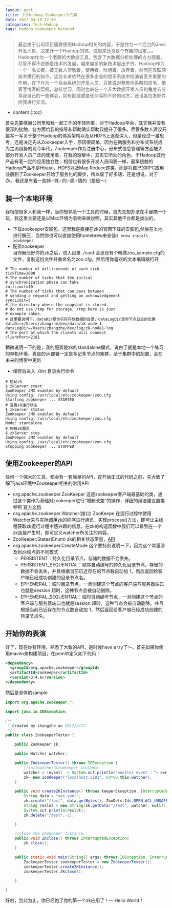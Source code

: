 ```yaml
---
layout: post
title: 上手Hadoop-Zookeeper入门篇
date: 2017-04-18 17:00
categories: Tech-Hadoop
tags: hadoop zookeeper backend
---
```


> 最近由于公司项目需要使用Hadoop相关的内容，于是作为一个后台的Java开发人员，决定开一个Hadoop的坑，说起来还真是个有趣的设定。。。  
> Hadoop作为一个老牌的大数据工具，包含了大数据分析处理的方方面面，尽管不得不说随着技术的发展，越来越多的新技术层出不穷，Hadoop作为一个一名长者，被无数人崇敬着，使用者，吐槽着，放弃着，然而在互联网技术横行的如今，这位长者依然在很多企业的很多系统中扮演者至关重要的作用，在下作为一个后台系统的开发人员，只能说对整套体系略知皮毛，借着写博客的契机，总结学习，同时也站在一个非大数据开发人员的角度去分享我自己的一些体会，如有勘误或是任何写的不好的地方，还请各位发邮件给我进行交流。  

* content
{:toc}

首先先要感谢公司里和我一起工作的年轻同事，对于Hadoop平台，其实我并没有很深的接触，各方面给我的指导和帮助确实帮助我提升了很多。尽管多数人建议开篇写一写关于整个Hadoop的体系架构以及从HDFS上逐渐深入，但是经过一番思考，还是决定先从Zookeeper入手，原因很简单，因为在微服务和分布式系统成为主流趋势的现今年代，Zookeeper作为注册中心，分布式信息管理等方面被大部分开发人员广泛的使用着，在我的理解中，其实它所处的角色，于Hadoop其他产品有着一定的应用独立性，相信也有很多开发人员同我一样，最早接触的Hadoop产品不是Hbase，HDFS以及Map Reduce这类，而是将自己的RPC应用注册到了Zookeeper开始了服务化的脚步，所以废了好多话，还是想说，对于Zk，我还是有着一些特♂殊♂的♂感♂情的（捂脸～）




## 装一个本地环境
我相信很多人和我一样，当你想熟悉一个工具的时候，首先先想办法在手里搞一个玩，我这里主要还是以Mac环境为事例来做说明，其实其他平台都是类似的。
- 下载zookeeper安装包，这里我是直接在zk的官网下载的安装包,然后在本地进行解压，当然你也可以直接使用homebrew来安装```$ brew install zookeeper```
- 配置zookeeper  
  当你解压好你的zk之后，进入目录 ./conf 会发现有个叫做zoo_sample.cfg的文件，复制这份文件并重命名为zoo.cfg，然后用你喜欢的文本编辑器打开  
```
# The number of milliseconds of each tick
tickTime=2000
# The number of ticks that the initial
# synchronization phase can take
initLimit=10
# The number of ticks that can pass between
# sending a request and getting an acknowledgement
syncLimit=5
# the directory where the snapshot is stored.
# do not use /tmp for storage, /tmp here is just
# example sakes.
# 这里要说明下，dataDir是你实际存放数据的目录，dataLogDir是你节点日志的位置
dataDir=/Users/zhangzhe/dev/data/zk-node-1
dataLogDir=/Users/zhangzhe/dev/log/zk-node1-log
# the port at which the clients will connect
clientPort=2181
```  
  稍微说明一下的是，我的配置是zk的standalone模式，说白了就是本地一个练习的单机环境，真是的zk部署一定是多记多节点的集群，至于集群中的配置，会在未来的博客中更新
- 保存后进入 ./bin 目录执行命令
```
# 启动zk
$ zkServer start
ZooKeeper JMX enabled by default
Using config: /usr/local/etc/zookeeper/zoo.cfg
Starting zookeeper ... STARTED
# 查看zk运行状态
$ zkServer status
ZooKeeper JMX enabled by default
Using config: /usr/local/etc/zookeeper/zoo.cfg
Mode: standalone
# 停掉zk服务
$ zkServer stop
ZooKeeper JMX enabled by default
Using config: /usr/local/etc/zookeeper/zoo.cfg
Stopping zookeeper ... STOPPED
```

## 使用Zookeeper的API
任何一个强大的工具，都会有一套简单的API，在开始正式的代码之前，先大致了解下java环境中Zookeeper相关的常用API
- org.apache.zookeeper.ZooKeeper
  这是zookeeper客户端最基础的类，通过这个类作为基础对zookeeper进行“增删改查”的操作，详细的用法建议直接参照 [官方文档](http://zookeeper.apache.org/doc/r3.4.5/api/org/apache/zookeeper/ZooKeeper.html)
- org.apache.zookeeper.Watcher(接口)
  ZooKeepe 在运行过程中使用 Watcher来与实际调用zk的程序进行通讯，实现process()方法，即可让主线程获取zk运行过程中感兴趣的信息，在zk的构造函数中我们可以看到在一个zk连接产生时，即可定义watcher所关注的内容。
- ZooKeeper.States(Enum) zk的相关状态常量，[API](http://zookeeper.apache.org/doc/r3.4.5/api/org/apache/zookeeper/ZooKeeper.States.html)
- org.apache.zookeeper.CreateMode
  这个要特别说明一下，因为这个常量涉及到zk结点的不同模式
  - PERSISTENT：持久化目录节点，存储的数据不会丢失。
  - PERSISTENT_SEQUENTIAL：顺序自动编号的持久化目录节点，存储的数据不会丢失，并且根据当前已近存在的节点数自动加 1，然后返回给客户端已经成功创建的目录节点名。
  - EPHEMERAL：临时目录节点，一旦创建这个节点的客户端与服务器端口也就是session 超时，这种节点会被自动删除。
  - EPHEMERAL_SEQUENTIAL：临时自动编号节点，一旦创建这个节点的客户端与服务器端口也就是session 超时，这种节点会被自动删除，并且根据当前已近存在的节点数自动加 1，然后返回给客户端已经成功创建的目录节点名。

## 开始你的表演
好了，现在你有环境，熟悉了大致的API，是时候have a try了～，首先如果你使用maven来构建项目，在pom中定义如下代码：
```xml
<dependency>
  <groupId>org.apache.zookeeper</groupId>
  <artifactId>zookeeper</artifactId>
  <version>3.4.6</version>
</dependency>
```
然后是具体的sample
```java
import org.apache.zookeeper.*;

import java.io.IOException;

/**
 * Created by zhangzhe on 2017/4/17.
 */
public class ZookeeperTester {

    public ZooKeeper zk;

    public Watcher watcher;

    public ZookeeperTester() throws IOException {
        //initwatcher与Zookeeper instance
        watcher = (event) -> System.out.println("monitor event ："+ event.toString());
        zk= new ZooKeeper("localhost:2181", 60*60,this.watcher);
    }

    public void createZKInstance() throws KeeperException, InterruptedException {
        String data = "see you!";
        zk.create("/test", data.getBytes(), ZooDefs.Ids.OPEN_ACL_UNSAFE, CreateMode.PERSISTENT);
        String reslut = new String(zk.getData("/test", watcher, null));
        System.out.println(reslut);
        zk.delete("/test",-1);

    }

    //close the Zookeeper instance
    public void ZKclose() throws InterruptedException{
        zk.close();
    }

    public static void main(String[] args) throws IOException, InterruptedException, KeeperException {
        ZookeeperTester zookeeperTester = new ZookeeperTester();
        zookeeperTester.createZKInstance();
        zookeeperTester.ZKclose();

    }

}
```
好啦，到此为止，你已经跑了你的第一个zk应用了！～ Hello World！
